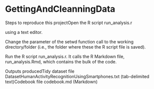 # GettingAndCleanningData




Steps to reproduce this projectOpen the R script 
run_analysis.r 

using a text editor.

Change the parameter of the setwd function call to the working directory/folder (i.e., the folder where these the R script file is saved).

Run the R script run_analysis.r. 
It calls the R Markdown file, 
run_analysis.Rmd, 
which contains the bulk of the code.


Outputs producedTidy dataset file DatasetHumanActivityRecognitionUsingSmartphones.txt (tab-delimited text)Codebook file 
codebook.md (Markdown)

